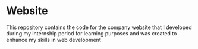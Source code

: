 # Website
This repository contains the code for the company website that I developed during my internship period for learning purposes and was created to enhance my skills in web development

